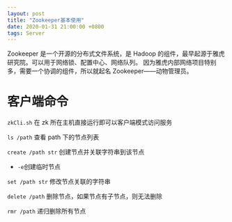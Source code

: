 ```yaml
---
layout: post
title: "Zookeeper基本使用"
date: 2020-01-31 21:00:00 +0800
tags: Server
---
```


Zookeeper 是一个开源的分布式文件系统，是 Hadoop 的组件，最早起源于雅虎研究院。可以用于网络锁、配置中心、网络队列。
因为雅虎内部网络项目特别多，需要一个协调的组件，所以就起名 Zookeeper——动物管理员。

# 客户端命令

`zkCli.sh`
在 zk 所在主机直接运行即可以客户端模式访问服务

`ls /path`
查看 path 下的节点列表

`create /path str`
创建节点并关联字符串到该节点

- `-e`创建临时节点

`set /path str`
修改节点关联的字符串

`delete /path`
删除节点，如果节点有子节点，则无法删除

`rmr /path`
递归删除所有节点
